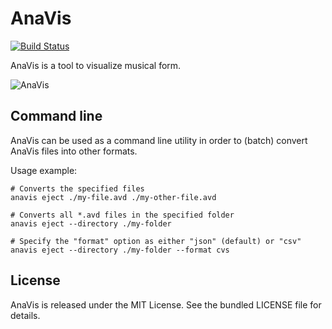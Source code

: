 # AnaVis

[![Build Status](https://travis-ci.org/learningmedia/anavis.svg?branch=master)](https://travis-ci.org/learningmedia/anavis)

AnaVis is a tool to visualize musical form.

![AnaVis](http://anavis.de/images/documentation/indexabb.png)

## Command line

AnaVis can be used as a command line utility in order to (batch) convert AnaVis files into other formats.

Usage example:

~~~shell
# Converts the specified files
anavis eject ./my-file.avd ./my-other-file.avd

# Converts all *.avd files in the specified folder
anavis eject --directory ./my-folder

# Specify the "format" option as either "json" (default) or "csv"
anavis eject --directory ./my-folder --format cvs
~~~

## License

AnaVis is released under the MIT License. See the bundled LICENSE file for details.
